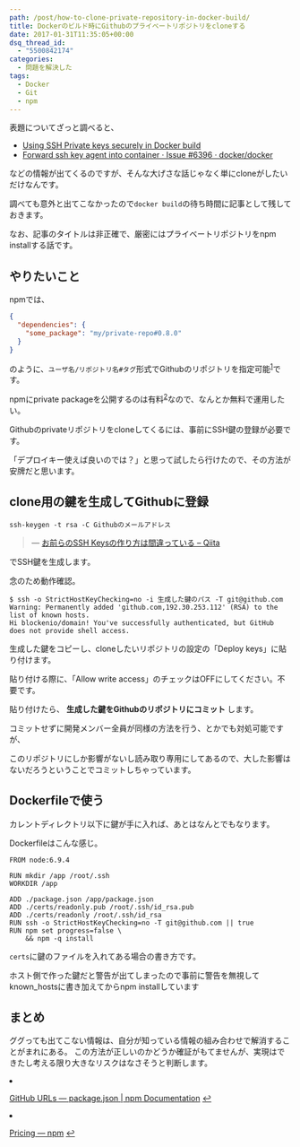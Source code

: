 ```yaml
---
path: /post/how-to-clone-private-repository-in-docker-build/
title: Dockerのビルド時にGithubのプライベートリポジトリをcloneする
date: 2017-01-31T11:35:05+00:00
dsq_thread_id:
  - "5500842174"
categories:
  - 問題を解決した
tags:
  - Docker
  - Git
  - npm
---
```

表題についてざっと調べると、

  * [Using SSH Private keys securely in Docker build](http://blog.cloud66.com/using-ssh-private-keys-securely-in-docker-build/)
  * [Forward ssh key agent into container · Issue #6396 · docker/docker](https://github.com/docker/docker/issues/6396)

などの情報が出てくるのですが、そんな大げさな話じゃなく単にcloneがしたいだけなんです。
  
調べても意外と出てこなかったので`docker build`の待ち時間に記事として残しておきます。
  
なお、記事のタイトルは非正確で、厳密にはプライベートリポジトリをnpm installする話です。

<!--more-->

やりたいこと
----------------------------------------


npmでは、

```json
{
  "dependencies": {
    "some_package": "my/private-repo#0.8.0"
  }
}

```


のように、`ユーザ名/リポジトリ名#タグ`形式でGithubのリポジトリを指定可能<sup id="fnref-931:1"><a href="#fn-931:1" rel="footnote">1</a></sup>です。
  
npmにprivate packageを公開するのは有料<sup id="fnref-931:2"><a href="#fn-931:2" rel="footnote">2</a></sup>なので、なんとか無料で運用したい。

Githubのprivateリポジトリをcloneしてくるには、事前にSSH鍵の登録が必要です。
  
「デプロイキー使えば良いのでは？」と思って試したら行けたので、その方法が安牌だと思います。

clone用の鍵を生成してGithubに登録
----------------------------------------



```
ssh-keygen -t rsa -C Githubのメールアドレス

```


> &mdash; [お前らのSSH Keysの作り方は間違っている &#8211; Qiita](http://qiita.com/suthio/items/2760e4cff0e185fe2db9)

でSSH鍵を生成します。
  
念のため動作確認。


```
$ ssh -o StrictHostKeyChecking=no -i 生成した鍵のパス -T git@github.com
Warning: Permanently added 'github.com,192.30.253.112' (RSA) to the list of known hosts.
Hi blockenio/domain! You've successfully authenticated, but GitHub does not provide shell access.

```


生成した鍵をコピーし、cloneしたいリポジトリの設定の「Deploy keys」に貼り付けます。
  
貼り付ける際に、「Allow write access」のチェックはOFFにしてください。不要です。

貼り付けたら、 **生成した鍵をGithubのリポジトリにコミット** します。
  
コミットせずに開発メンバー全員が同様の方法を行う、とかでも対処可能ですが、
  
このリポジトリにしか影響がないし読み取り専用にしてあるので、大した影響はないだろうということでコミットしちゃっています。

Dockerfileで使う
----------------------------------------


カレントディレクトリ以下に鍵が手に入れば、あとはなんとでもなります。
  
Dockerfileはこんな感じ。


```
FROM node:6.9.4

RUN mkdir /app /root/.ssh
WORKDIR /app

ADD ./package.json /app/package.json
ADD ./certs/readonly.pub /root/.ssh/id_rsa.pub
ADD ./certs/readonly /root/.ssh/id_rsa
RUN ssh -o StrictHostKeyChecking=no -T git@github.com || true
RUN npm set progress=false \
    && npm -q install

```


`certs`に鍵のファイルを入れてある場合の書き方です。
  
ホスト側で作った鍵だと警告が出てしまったので事前に警告を無視してknown_hostsに書き加えてからnpm installしています

まとめ
----------------------------------------


ググっても出てこない情報は、自分が知っている情報の組み合わせで解消することがまれにある。 この方法が正しいのかどうか確証がもてませんが、実現はできたし考える限り大きなリスクはなさそうと判断します。

<li id="fn-931:1">
  <p>
    <a href="https://docs.npmjs.com/files/package.json#github-urls">GitHub URLs &#8212; package.json | npm Documentation</a>&#160;<a href="#fnref-931:1" rev="footnote">&#8617;</a>
  </p>
</li>

<li id="fn-931:2">
  <p>
    <a href="https://www.npmjs.com/pricing">Pricing &#8212; npm</a>&#160;<a href="#fnref-931:2" rev="footnote">&#8617;</a>
  </p></fn></footnotes> 
  
  <div style="font-size:0px;height:0px;line-height:0px;margin:0;padding:0;clear:both">
  </div>